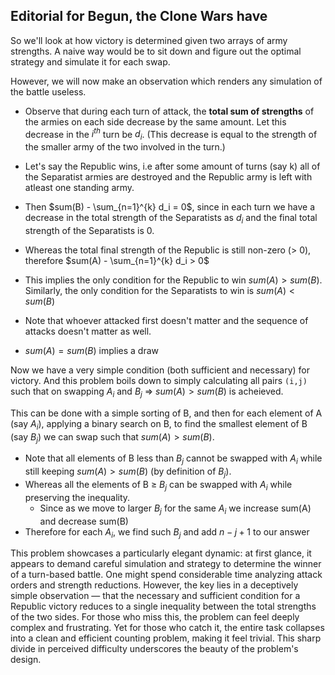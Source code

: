 ## Editorial for Begun, the Clone Wars have

So we'll look at how victory is determined given two arrays of army strengths. A naive way would be to sit down and figure out the optimal strategy and simulate it for each swap.

However, we will now make an observation which renders any simulation of the battle useless.

- Observe that during each turn of attack, the **total sum of strengths** of the armies on each side decrease by the same amount. Let this decrease in the $i^{th}$ turn be $d_i$.
(This decrease is equal to the strength of the smaller army of the two involved in the turn.)

- Let's say the Republic wins, i.e after some amount of turns (say k) all of the Separatist armies are destroyed and the Republic army is left with atleast one standing army.

- Then $sum(B) - \sum_{n=1}^{k} d_i = 0$, since in each turn we have a decrease in the total strength of the Separatists as $d_i$ and the final total strength of the Separatists is 0.

- Whereas the total final strength of the Republic is still non-zero (> 0), therefore $sum(A) - \sum_{n=1}^{k} d_i > 0$
  
- This implies the only condition for the Republic to win $sum(A) > sum(B)$. Similarly, the only condition for the Separatists to win is $sum(A) < sum(B)$

- Note that whoever attacked first doesn't matter and the sequence of attacks doesn't matter as well. 
  
- $sum(A) = sum(B)$ implies a draw


Now we have a very simple condition (both sufficient and necessary) for victory.
And this problem boils down to simply calculating all pairs `(i,j)` such that on swapping $A_i$ and $B_j$ => $sum(A) > sum(B)$ is acheieved.

This can be done with a simple sorting of B, and then for each element of A (say $A_i$), applying a binary search on B, to find the smallest element of B (say $B_j$) we can swap such that $sum(A) > sum(B)$. 

- Note that all elements of B less than $B_j$ cannot be swapped with $A_i$ while still keeping $sum(A) > sum(B)$ (by definition of $B_j$). 
- Whereas all the elements of B $\ge$ $B_j$ can be swapped with $A_i$
while preserving the inequality. 
  - Since as we move to larger $B_j$ for the same $A_i$ we increase sum(A) and decrease sum(B)
- Therefore for each $A_i$, we find such $B_j$ and add $n-j+1$ to our answer



This problem showcases a particularly elegant dynamic: at first glance, it appears to demand careful simulation and strategy to determine the winner of a turn-based battle. One might spend considerable time analyzing attack orders and strength reductions. However, the key lies in a deceptively simple observation — that the necessary and sufficient condition for a Republic victory reduces to a single inequality between the total strengths of the two sides. For those who miss this, the problem can feel deeply complex and frustrating. Yet for those who catch it, the entire task collapses into a clean and efficient counting problem, making it feel trivial. This sharp divide in perceived difficulty underscores the beauty of the problem's design.



